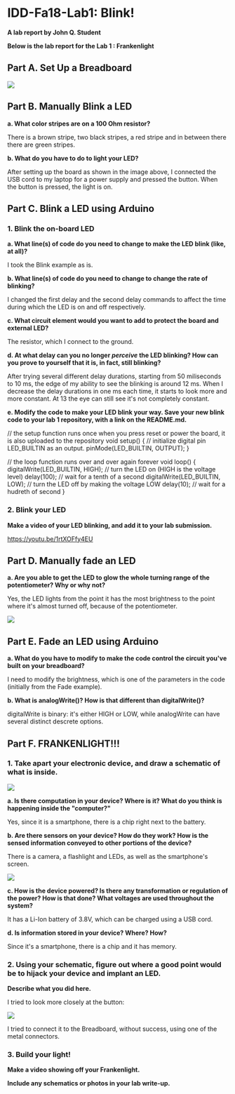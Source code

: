 # IDD-Fa18-Lab1: Blink!

**A lab report by John Q. Student**

**Below is the lab report for the Lab 1 : Frankenlight**

## Part A. Set Up a Breadboard

![](MetroMini.JPG)


## Part B. Manually Blink a LED

**a. What color stripes are on a 100 Ohm resistor?**
 
 There is a brown stripe, two black stripes, a red stripe and in between there there are green stripes. 
 
**b. What do you have to do to light your LED?**

After setting up the board as shown in the image above, I connected the USB cord to my laptop for a power supply and pressed the button. When the button is pressed, the light is on. 

## Part C. Blink a LED using Arduino

### 1. Blink the on-board LED

**a. What line(s) of code do you need to change to make the LED blink (like, at all)?**

I took the Blink example as is. 

**b. What line(s) of code do you need to change to change the rate of blinking?**

I changed the first delay and the second delay commands to affect the time during which the LED is on and off respectively. 

**c. What circuit element would you want to add to protect the board and external LED?**

The resistor, which I connect to the ground. 
 
**d. At what delay can you no longer *perceive* the LED blinking? How can you prove to yourself that it is, in fact, still blinking?**

After trying several different delay durations, starting from 50 miliseconds to 10 ms, the edge of my ability to see the blinking is around 12 ms. When I decrease the delay durations in one ms each time, it starts to look more and more constant. At 13 the eye can still see it's not completely constant. 

**e. Modify the code to make your LED blink your way. Save your new blink code to your lab 1 repository, with a link on the README.md.**

// the setup function runs once when you press reset or power the board, it is also uploaded to the repository
void setup() {
  // initialize digital pin LED_BUILTIN as an output.
  pinMode(LED_BUILTIN, OUTPUT);
}

// the loop function runs over and over again forever
void loop() {
  digitalWrite(LED_BUILTIN, HIGH);   // turn the LED on (HIGH is the voltage level)
  delay(100);                       // wait for a tenth of a second
  digitalWrite(LED_BUILTIN, LOW);    // turn the LED off by making the voltage LOW
  delay(10);                       // wait for a hudreth of second
}


### 2. Blink your LED

**Make a video of your LED blinking, and add it to your lab submission.**

https://youtu.be/1rtXOFfy4EU


## Part D. Manually fade an LED

**a. Are you able to get the LED to glow the whole turning range of the potentiometer? Why or why not?**

Yes, the LED lights from the point it has the most brightness to the point where it's almost turned off, because of the potentiometer. 

![](LEDmanualFade.JPG)

## Part E. Fade an LED using Arduino

**a. What do you have to modify to make the code control the circuit you've built on your breadboard?**

I need to modify the brightness, which is one of the parameters in the code (initially from the Fade example). 

**b. What is analogWrite()? How is that different than digitalWrite()?**

digitalWrite is binary: it's either HIGH or LOW, while analogWrite can have several distinct descrete options. 


## Part F. FRANKENLIGHT!!!

### 1. Take apart your electronic device, and draw a schematic of what is inside. 

![](phoneSketch.JPG)

**a. Is there computation in your device? Where is it? What do you think is happening inside the "computer?"**

Yes, since it is a smartphone, there is a chip right next to the battery. 

**b. Are there sensors on your device? How do they work? How is the sensed information conveyed to other portions of the device?**

There is a camera, a flashlight and LEDs, as well as the smartphone's screen. 

![](phone2.JPG)


**c. How is the device powered? Is there any transformation or regulation of the power? How is that done? What voltages are used throughout the system?**

It has a Li-Ion battery of 3.8V, which can be charged using a USB cord. 

**d. Is information stored in your device? Where? How?**

Since it's a smartphone, there is a chip and it has memory. 

### 2. Using your schematic, figure out where a good point would be to hijack your device and implant an LED.

**Describe what you did here.**

I tried to look more closely at the button:

![](phoneButton.JPG)

I tried to connect it to the Breadboard, without success, using one of the metal connectors. 

### 3. Build your light!

**Make a video showing off your Frankenlight.**

**Include any schematics or photos in your lab write-up.**
